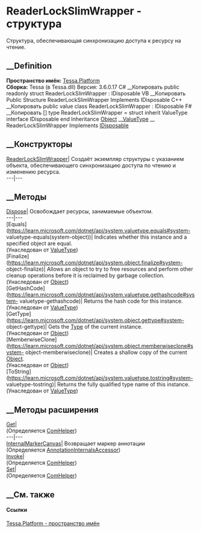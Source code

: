 # ReaderLockSlimWrapper - структура
Структура, обеспечивающая синхронизацию доступа к ресурсу на чтение.
## __Definition
 **Пространство имён:** [Tessa.Platform](N_Tessa_Platform.htm)  
 **Сборка:** Tessa (в Tessa.dll) Версия: 3.6.0.17
C# __Копировать
     public readonly struct ReaderLockSlimWrapper : IDisposable
VB __Копировать
     Public Structure ReaderLockSlimWrapper
    	Implements IDisposable
C++ __Копировать
     public value class ReaderLockSlimWrapper : IDisposable
F# __Копировать
     [<SealedAttribute>]
    type ReaderLockSlimWrapper = 
        struct
            inherit ValueType
            interface IDisposable
        end
Inheritance
    [Object](https://learn.microsoft.com/dotnet/api/system.object) __[ValueType](https://learn.microsoft.com/dotnet/api/system.valuetype) __ ReaderLockSlimWrapper
Implements
    [IDisposable](https://learn.microsoft.com/dotnet/api/system.idisposable)
##  __Конструкторы
[ReaderLockSlimWrapper](M_Tessa_Platform_ReaderLockSlimWrapper__ctor.htm)|
Создаёт экземпляр структуры с указанием объекта, обеспечивающего синхронизацию
доступа по чтению и изменению ресурса.  
---|---  
## __Методы
[Dispose](M_Tessa_Platform_ReaderLockSlimWrapper_Dispose.htm)| Освобождает
ресурсы, занимаемые объектом.  
---|---  
[Equals](https://learn.microsoft.com/dotnet/api/system.valuetype.equals#system-
valuetype-equals\(system-object\))| Indicates whether this instance and a
specified object are equal.  
(Унаследован от
[ValueType](https://learn.microsoft.com/dotnet/api/system.valuetype))  
[Finalize](https://learn.microsoft.com/dotnet/api/system.object.finalize#system-
object-finalize)| Allows an object to try to free resources and perform other
cleanup operations before it is reclaimed by garbage collection.  
(Унаследован от
[Object](https://learn.microsoft.com/dotnet/api/system.object))  
[GetHashCode](https://learn.microsoft.com/dotnet/api/system.valuetype.gethashcode#system-
valuetype-gethashcode)| Returns the hash code for this instance.  
(Унаследован от
[ValueType](https://learn.microsoft.com/dotnet/api/system.valuetype))  
[GetType](https://learn.microsoft.com/dotnet/api/system.object.gettype#system-
object-gettype)| Gets the
[Type](https://learn.microsoft.com/dotnet/api/system.type) of the current
instance.  
(Унаследован от
[Object](https://learn.microsoft.com/dotnet/api/system.object))  
[MemberwiseClone](https://learn.microsoft.com/dotnet/api/system.object.memberwiseclone#system-
object-memberwiseclone)| Creates a shallow copy of the current
[Object](https://learn.microsoft.com/dotnet/api/system.object).  
(Унаследован от
[Object](https://learn.microsoft.com/dotnet/api/system.object))  
[ToString](https://learn.microsoft.com/dotnet/api/system.valuetype.tostring#system-
valuetype-tostring)| Returns the fully qualified type name of this instance.  
(Унаследован от
[ValueType](https://learn.microsoft.com/dotnet/api/system.valuetype))  
##  __Методы расширения
[Get](M_Tessa_Extensions_Default_Client_EDS_ComHelper_Get.htm)|  
(Определяется
[ComHelper](T_Tessa_Extensions_Default_Client_EDS_ComHelper.htm))  
---|---  
[InternalMarkerCanvas](M_Tessa_UI_Views_Charting_Annotations_AnnotationInternalsAccessor_InternalMarkerCanvas.htm)|
Возвращает маркер аннотации  
(Определяется
[AnnotationInternalsAccessor](T_Tessa_UI_Views_Charting_Annotations_AnnotationInternalsAccessor.htm))  
[Invoke](M_Tessa_Extensions_Default_Client_EDS_ComHelper_Invoke.htm)|  
(Определяется
[ComHelper](T_Tessa_Extensions_Default_Client_EDS_ComHelper.htm))  
[Set](M_Tessa_Extensions_Default_Client_EDS_ComHelper_Set.htm)|  
(Определяется
[ComHelper](T_Tessa_Extensions_Default_Client_EDS_ComHelper.htm))  
##  __См. также
#### Ссылки
[Tessa.Platform - пространство имён](N_Tessa_Platform.htm)
